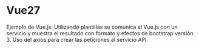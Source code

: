 # Vue27
Ejemplo de Vue.js: Utilizando plantillas se comunica el Vue.js con un servicio y muestra el resultado con formato y efectos de bootstrap versión 3. Uso del axios para crear las peticiones al servicio API.
